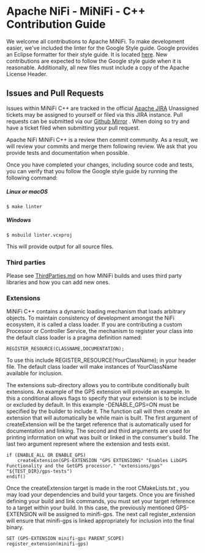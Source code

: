 <!--
  Licensed to the Apache Software Foundation (ASF) under one or more
  contributor license agreements.  See the NOTICE file distributed with
  this work for additional information regarding copyright ownership.
  The ASF licenses this file to You under the Apache License, Version 2.0
  (the "License"); you may not use this file except in compliance with
  the License.  You may obtain a copy of the License at
      http://www.apache.org/licenses/LICENSE-2.0
  Unless required by applicable law or agreed to in writing, software
  distributed under the License is distributed on an "AS IS" BASIS,
  WITHOUT WARRANTIES OR CONDITIONS OF ANY KIND, either express or implied.
  See the License for the specific language governing permissions and
  limitations under the License.
-->

# Apache NiFi - MiNiFi - C++ Contribution Guide


We welcome all contributions to Apache MiNiFi. To make development easier, we've included
the linter for the Google Style guide. Google provides an Eclipse formatter for their style
guide. It is located [here](https://github.com/google/styleguide/blob/gh-pages/eclipse-cpp-google-style.xml).
New contributions are expected to follow the Google style guide when it is reasonable.
Additionally, all new files must include a copy of the Apache License Header.


## Issues and Pull Requests

Issues within MiNiFi C++ are tracked in the official [Apache JIRA](https://issues.apache.org/jira/projects/MINIFICPP/issues)
Unassigned tickets may be assigned to yourself or filed via this JIRA instance. Pull requests can be submitted via our [Github
Mirror](https://github.com/apache/nifi-minifi-cpp) . When doing so try and have a ticket filed when submitting your pull request.

Apache NiFi MiNiFi C++ is a review then commit community. As a result, we will review your commits and merge them following 
review. We ask that you provide tests and documentation when possible. 

Once you have completed your changes, including source code and tests, you can verify that you follow the Google style guide by running the following command:
##### Linux or macOS
```
$ make linter
```
##### Windows
```
$ msbuild linter.vcxproj
```

This will provide output for all source files.

### Third parties

Please see [ThirdParties.md](ThirdParties.md) on how MiNiFi builds and uses third party libraries and how you can add new ones.

### Extensions 

MiNiFi C++ contains a dynamic loading mechanism that loads arbitrary objects. To maintain consistency of development amongst the NiFi ecosystem, it is called a class loader. If you
are contributing a custom Processor or Controller Service, the mechanism to register your class into the default class loader is a pragma definition named:

    REGISTER_RESOURCE(CLASSNAME,DOCUMENTATION);

To use this include REGISTER_RESOURCE(YourClassName); in your header file. The default class loader will make instances of YourClassName available for inclusion.  

The extensions sub-directory allows you to contribute conditionally built extensions. An example of the GPS extension will provide an example. In this a conditional
allows flags to specify that your extension is to be include or excluded by default. In this example -DENABLE_GPS=ON must be specified by the builder to  include it.
The function call will then create an extension that will automatically be while main is built. The first argument of createExtension will be the target
reference that is automatically used for documentation and linking. The second and third arguments are used for printing information on what was built or linked in
the consumer's build. The last two argument represent where the extension and tests exist. 

	if (ENABLE_ALL OR ENABLE_GPS)
		createExtension(GPS-EXTENSION "GPS EXTENSIONS" "Enables LibGPS Functionality and the GetGPS processor." "extensions/gps" "${TEST_DIR}/gps-tests")
	endif()

	
Once the createExtension target is made in the root CMakeLists.txt , you may load your dependencies and build your targets. Once you are finished defining your build
and link commands, you must set your target reference to a target within your build. In this case, the previously mentioned GPS-EXTENSION will be assigned to minifi-gps.
The next call register_extension will ensure that minifi-gps is linked appropriately for inclusion into the final binary.  
	
	SET (GPS-EXTENSION minifi-gps PARENT_SCOPE)
	register_extension(minifi-gps)
	
	
